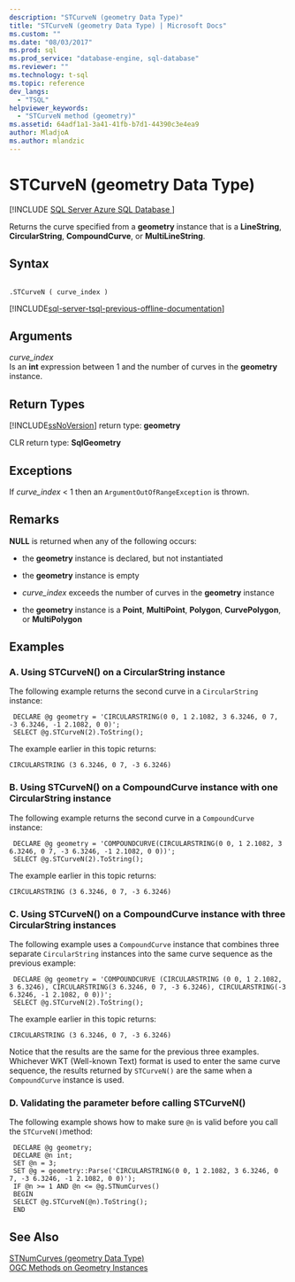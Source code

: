 ```yaml
---
description: "STCurveN (geometry Data Type)"
title: "STCurveN (geometry Data Type) | Microsoft Docs"
ms.custom: ""
ms.date: "08/03/2017"
ms.prod: sql
ms.prod_service: "database-engine, sql-database"
ms.reviewer: ""
ms.technology: t-sql
ms.topic: reference
dev_langs: 
  - "TSQL"
helpviewer_keywords: 
  - "STCurveN method (geometry)"
ms.assetid: 64adf1a1-3a41-41fb-b7d1-44390c3e4ea9
author: MladjoA
ms.author: mlandzic 
---
```

# STCurveN (geometry Data Type)
[!INCLUDE [SQL Server Azure SQL Database ](../../includes/applies-to-version/sql-asdb.md)]

Returns the curve specified from a **geometry** instance that is a **LineString**, **CircularString**, **CompoundCurve**, or **MultiLineString**.
  
## Syntax  
  
```  
  
.STCurveN ( curve_index )  
```  
  
[!INCLUDE[sql-server-tsql-previous-offline-documentation](../../includes/sql-server-tsql-previous-offline-documentation.md)]

## Arguments
 *curve_index*  
 Is an **int** expression between 1 and the number of curves in the **geometry** instance.  
  
## Return Types  
 [!INCLUDE[ssNoVersion](../../includes/ssnoversion-md.md)] return type: **geometry**  
  
 CLR return type: **SqlGeometry**  
  
## Exceptions  
 If *curve_index* < 1 then an `ArgumentOutOfRangeException` is thrown.  
  
## Remarks  
 **NULL** is returned when any of the following occurs:  
  
-   the **geometry** instance is declared, but not instantiated  
  
-   the **geometry** instance is empty  
  
-   *curve_index* exceeds the number of curves in the **geometry** instance  
  
-   the **geometry** instance is a **Point**, **MultiPoint**, **Polygon**, **CurvePolygon**, or **MultiPolygon**  
  
## Examples  
  
### A. Using STCurveN() on a CircularString instance  
 The following example returns the second curve in a `CircularString` instance:  
  
```
 DECLARE @g geometry = 'CIRCULARSTRING(0 0, 1 2.1082, 3 6.3246, 0 7, -3 6.3246, -1 2.1082, 0 0)';  
 SELECT @g.STCurveN(2).ToString();
 ```  
  
 The example earlier in this topic returns:  
  
 `CIRCULARSTRING (3 6.3246, 0 7, -3 6.3246)`  
  
### B. Using STCurveN() on a CompoundCurve instance with one CircularString instance  
 The following example returns the second curve in a `CompoundCurve` instance:  
  
```
 DECLARE @g geometry = 'COMPOUNDCURVE(CIRCULARSTRING(0 0, 1 2.1082, 3 6.3246, 0 7, -3 6.3246, -1 2.1082, 0 0))';  
 SELECT @g.STCurveN(2).ToString();
 ```  
  
 The example earlier in this topic returns:  
  
 `CIRCULARSTRING (3 6.3246, 0 7, -3 6.3246)`  
  
### C. Using STCurveN() on a CompoundCurve instance with three CircularString instances  
 The following example uses a `CompoundCurve` instance that combines three separate `CircularString` instances into the same curve sequence as the previous example:  
  
```
 DECLARE @g geometry = 'COMPOUNDCURVE (CIRCULARSTRING (0 0, 1 2.1082, 3 6.3246), CIRCULARSTRING(3 6.3246, 0 7, -3 6.3246), CIRCULARSTRING(-3 6.3246, -1 2.1082, 0 0))';  
 SELECT @g.STCurveN(2).ToString();
 ```  
  
 The example earlier in this topic returns:  
  
 `CIRCULARSTRING (3 6.3246, 0 7, -3 6.3246)`  
  
 Notice that the results are the same for the previous three examples. Whichever WKT (Well-known Text) format is used to enter the same curve sequence, the results returned by `STCurveN()` are the same when a `CompoundCurve` instance is used.  
  
### D. Validating the parameter before calling STCurveN()  
 The following example shows how to make sure `@n` is valid before you call the `STCurveN()`method:  
  
```
 DECLARE @g geometry;  
 DECLARE @n int;  
 SET @n = 3;  
 SET @g = geometry::Parse('CIRCULARSTRING(0 0, 1 2.1082, 3 6.3246, 0 7, -3 6.3246, -1 2.1082, 0 0)');  
 IF @n >= 1 AND @n <= @g.STNumCurves()  
 BEGIN  
 SELECT @g.STCurveN(@n).ToString();  
 END
 ```  
  
## See Also  
 [STNumCurves &#40;geometry Data Type&#41;](../../t-sql/spatial-geometry/stnumcurves-geometry-data-type.md)   
 [OGC Methods on Geometry Instances](../../t-sql/spatial-geometry/ogc-methods-on-geometry-instances.md)  
  
  


